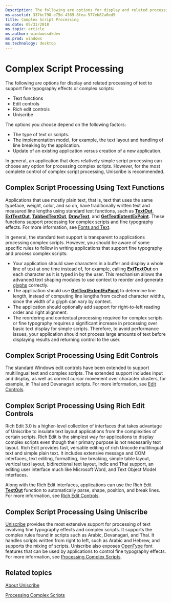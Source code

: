 ```yaml
---
Description: The following are options for display and related processing of text to support fine typography effects or complex scripts Text functionsEdit controlsRich edit controlsUniscribe
ms.assetid: 337bc798-e75d-4389-8fea-577eb82a0ed5
title: Complex Script Processing
ms.date: 05/31/2018
ms.topic: article
ms.author: windowssdkdev
ms.prod: windows
ms.technology: desktop
---
```


# Complex Script Processing

The following are options for display and related processing of text to support fine typography effects or complex scripts:

-   Text functions
-   Edit controls
-   Rich edit controls
-   Uniscribe

The options you choose depend on the following factors:

-   The type of text or scripts.
-   The implementation model, for example, the text layout and handling of line breaking by the application.
-   Update of an existing application versus creation of a new application.

In general, an application that does relatively simple script processing can choose any option for processing complex scripts. However, for the most complete control of complex script processing, Uniscribe is recommended.

## Complex Script Processing Using Text Functions

Applications that use mostly plain text, that is, text that uses the same typeface, weight, color, and so on, have traditionally written text and measured line lengths using standard text functions, such as [**TextOut**](gdi.textout), [**ExtTextOut**](gdi.exttextout), [**TabbedTextOut**](gdi.tabbedtextout), [**DrawText**](gdi.drawtext), and [**GetTextExtentExPoint**](gdi.gettextextentexpoint). These functions support processing for complex scripts and fine typography effects. For more information, see [Fonts and Text](gdi.fonts_and_text).

In general, the standard text support is transparent to applications processing complex scripts. However, you should be aware of some specific rules to follow in writing applications that support fine typography and process complex scripts:

-   Your application should save characters in a buffer and display a whole line of text at one time instead of, for example, calling [**ExtTextOut**](gdi.exttextout) on each character as it is typed in by the user. This mechanism allows the advanced text shaping modules to use context to reorder and generate [glyphs](uniscribe-glossary.md#glyph) correctly.
-   The application should use [**GetTextExtentExPoint**](gdi.gettextextentexpoint) to determine line length, instead of computing line lengths from cached character widths, since the width of a glyph can vary by context.
-   The application should optionally add support for right-to-left reading order and right alignment.
-   The reordering and contextual processing required for complex scripts or fine typography requires a significant increase in processing over basic text display for simple scripts. Therefore, to avoid performance issues, your application should not process large amounts of text before displaying results and returning control to the user.

## Complex Script Processing Using Edit Controls

The standard Windows edit controls have been extended to support multilingual text and complex scripts. The extended support includes input and display, as well as correct cursor movement over character clusters, for example, in Thai and Devanagari scripts. For more information, see [Edit Controls](_win32_edit_controls_cpp).

## Complex Script Processing Using Rich Edit Controls

Rich Edit 3.0 is a higher-level collection of interfaces that takes advantage of Uniscribe to insulate text layout applications from the complexities of certain scripts. Rich Edit is the simplest way for applications to display complex scripts even though their primary purpose is not necessarily text layout. Rich Edit provides fast, versatile editing of rich Unicode multilingual text and simple plain text. It includes extensive message and COM interfaces, text editing, formatting, line breaking, simple table layout, vertical text layout, bidirectional text layout, Indic and Thai support, an editing user interface much like Microsoft Word, and Text Object Model interfaces.

Along with the Rich Edit interfaces, applications can use the Rich Edit [**TextOut**](gdi.textout) function to automatically parse, shape, position, and break lines. For more information, see [Rich Edit Controls](_win32_rich_edit_controls_cpp).

## Complex Script Processing Using Uniscribe

[Uniscribe](uniscribe.md) provides the most extensive support for processing of text involving fine typography effects and complex scripts. It supports the complex rules found in scripts such as Arabic, Devanagari, and Thai. It handles scripts written from right to left, such as Arabic and Hebrew, and supports the mixing of scripts. Uniscribe also exposes [OpenType](opentype-font-format.md) font features that can be used by applications to control fine typography effects. For more information, see [Processing Complex Scripts](processing-complex-scripts.md).

## Related topics

<dl> <dt>

[About Uniscribe](about-uniscribe.md)
</dt> <dt>

[Processing Complex Scripts](processing-complex-scripts.md)
</dt> </dl>

 

 



